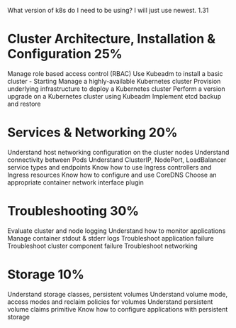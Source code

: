 What version of k8s do I need to be using? I will just use newest. 1.31


# Cluster Architecture, Installation & Configuration 25%
Manage role based access control (RBAC)
Use Kubeadm to install a basic cluster - Starting
Manage a highly-available Kubernetes cluster
Provision underlying infrastructure to deploy a Kubernetes cluster
Perform a version upgrade on a Kubernetes cluster using Kubeadm
Implement etcd backup and restore

# Services & Networking 20%
Understand host networking configuration on the cluster nodes
Understand connectivity between Pods
Understand ClusterIP, NodePort, LoadBalancer service types and endpoints
Know how to use Ingress controllers and Ingress resources
Know how to configure and use CoreDNS
Choose an appropriate container network interface plugin

# Troubleshooting 30%
Evaluate cluster and node logging
Understand how to monitor applications
Manage container stdout & stderr logs
Troubleshoot application failure
Troubleshoot cluster component failure
Troubleshoot networking

# Storage 10%
Understand storage classes, persistent volumes
Understand volume mode, access modes and reclaim policies for volumes
Understand persistent volume claims primitive
Know how to configure applications with persistent storage
